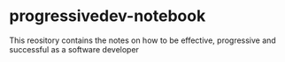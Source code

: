 # progressivedev-notebook
This reository contains the notes on how to be effective, progressive and successful as a software developer
